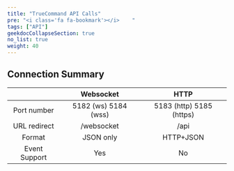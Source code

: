 ```yaml
---
title: "TrueCommand API Calls"
pre: "<i class='fa fa-bookmark'></i>	"
tags: ["API"]
geekdocCollapseSection: true
no_list: true
weight: 40
---
```


## Connection Summary
|  | Websocket | HTTP |
|:---:|:---:|:---:|
| Port number| 5182 (ws) 5184 (wss) | 5183 (http) 5185 (https) |
| URL redirect | /websocket | /api |
|Format | JSON only | HTTP+JSON |
|Event Support| Yes | No |
